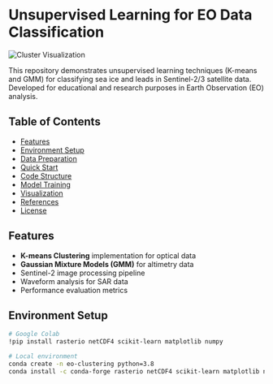 # Unsupervised Learning for EO Data Classification

![Cluster Visualization](https://via.placeholder.com/800x400.png?text=Cluster+Visualization)

This repository demonstrates unsupervised learning techniques (K-means and GMM) for classifying sea ice and leads in Sentinel-2/3 satellite data. Developed for educational and research purposes in Earth Observation (EO) analysis.

## Table of Contents
- [Features](#features)
- [Environment Setup](#environment-setup)
- [Data Preparation](#data-preparation)
- [Quick Start](#quick-start)
- [Code Structure](#code-structure)
- [Model Training](#model-training)
- [Visualization](#visualization)
- [References](#references)
- [License](#license)

## Features
- **K-means Clustering** implementation for optical data
- **Gaussian Mixture Models (GMM)** for altimetry data
- Sentinel-2 image processing pipeline
- Waveform analysis for SAR data
- Performance evaluation metrics

## Environment Setup
```bash
# Google Colab
!pip install rasterio netCDF4 scikit-learn matplotlib numpy

# Local environment
conda create -n eo-clustering python=3.8
conda install -c conda-forge rasterio netCDF4 scikit-learn matplotlib numpy
